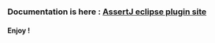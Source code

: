 ### Documentation is here : **[AssertJ eclipse plugin site](http://joel-costigliola.github.com/assertj-eclipse-plugin/)**
#### Enjoy !
